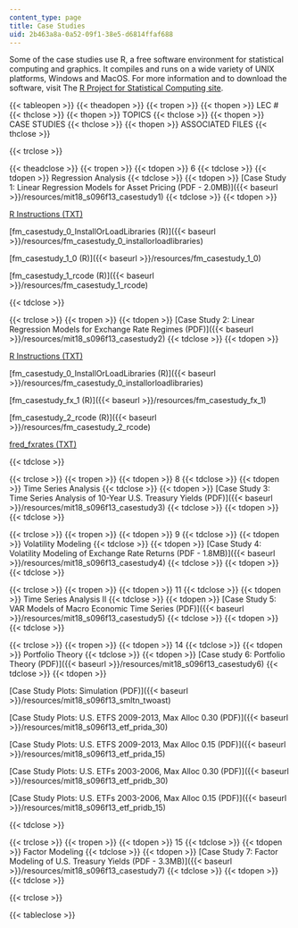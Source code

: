 ```yaml
---
content_type: page
title: Case Studies
uid: 2b463a8a-0a52-09f1-38e5-d6814ffaf688
---
```


Some of the case studies use R, a free software environment for statistical computing and graphics. It compiles and runs on a wide variety of UNIX platforms, Windows and MacOS. For more information and to download the software, visit The [R Project for Statistical Computing site](http://www.r-project.org/).

{{< tableopen >}}
{{< theadopen >}}
{{< tropen >}}
{{< thopen >}}
LEC #
{{< thclose >}}
{{< thopen >}}
TOPICS
{{< thclose >}}
{{< thopen >}}
CASE STUDIES
{{< thclose >}}
{{< thopen >}}
ASSOCIATED FILES
{{< thclose >}}

{{< trclose >}}

{{< theadclose >}}
{{< tropen >}}
{{< tdopen >}}
6
{{< tdclose >}}
{{< tdopen >}}
Regression Analysis
{{< tdclose >}}
{{< tdopen >}}
[Case Study 1: Linear Regression Models for Asset Pricing (PDF - 2.0MB)]({{< baseurl >}}/resources/mit18_s096f13_casestudy1)
{{< tdclose >}}
{{< tdopen >}}


[R Instructions (TXT)](./resolveuid/4d61fe39d7ac846f575a124fe688a4c8)

[fm\_casestudy\_0\_InstallOrLoadLibraries (R)]({{< baseurl >}}/resources/fm_casestudy_0_installorloadlibraries)

[fm\_casestudy\_1\_0 (R)]({{< baseurl >}}/resources/fm_casestudy_1_0)

[fm\_casestudy\_1\_rcode (R)]({{< baseurl >}}/resources/fm_casestudy_1_rcode)


{{< tdclose >}}

{{< trclose >}}
{{< tropen >}}
{{< tdopen >}}
[Case Study 2: Linear Regression Models for Exchange Rate Regimes (PDF)]({{< baseurl >}}/resources/mit18_s096f13_casestudy2)
{{< tdclose >}}
{{< tdopen >}}


[R Instructions (TXT)](./resolveuid/8c856cae19c928af688551cb96e1b854)

[fm\_casestudy\_0\_InstallOrLoadLibraries (R)]({{< baseurl >}}/resources/fm_casestudy_0_installorloadlibraries)

[fm\_casestudy\_fx\_1 (R)]({{< baseurl >}}/resources/fm_casestudy_fx_1)

[fm\_casestudy\_2\_rcode (R)]({{< baseurl >}}/resources/fm_casestudy_2_rcode)

[fred\_fxrates (TXT)](./resolveuid/81880ef88f7cdff3522d94e73c54b554)


{{< tdclose >}}

{{< trclose >}}
{{< tropen >}}
{{< tdopen >}}
8
{{< tdclose >}}
{{< tdopen >}}
Time Series Analysis
{{< tdclose >}}
{{< tdopen >}}
[Case Study 3: Time Series Analysis of 10-Year U.S. Treasury Yields (PDF)]({{< baseurl >}}/resources/mit18_s096f13_casestudy3)
{{< tdclose >}}
{{< tdopen >}}
 
{{< tdclose >}}

{{< trclose >}}
{{< tropen >}}
{{< tdopen >}}
9
{{< tdclose >}}
{{< tdopen >}}
Volatility Modeling
{{< tdclose >}}
{{< tdopen >}}
[Case Study 4: Volatility Modeling of Exchange Rate Returns (PDF - 1.8MB)]({{< baseurl >}}/resources/mit18_s096f13_casestudy4)
{{< tdclose >}}
{{< tdopen >}}
 
{{< tdclose >}}

{{< trclose >}}
{{< tropen >}}
{{< tdopen >}}
11
{{< tdclose >}}
{{< tdopen >}}
Time Series Analysis II
{{< tdclose >}}
{{< tdopen >}}
[Case Study 5: VAR Models of Macro Economic Time Series (PDF)]({{< baseurl >}}/resources/mit18_s096f13_casestudy5)
{{< tdclose >}}
{{< tdopen >}}
 
{{< tdclose >}}

{{< trclose >}}
{{< tropen >}}
{{< tdopen >}}
14
{{< tdclose >}}
{{< tdopen >}}
Portfolio Theory
{{< tdclose >}}
{{< tdopen >}}
[Case study 6: Portfolio Theory (PDF)]({{< baseurl >}}/resources/mit18_s096f13_casestudy6)
{{< tdclose >}}
{{< tdopen >}}


[Case Study Plots: Simulation (PDF)]({{< baseurl >}}/resources/mit18_s096f13_smltn_twoast)

[Case Study Plots: U.S. ETFS 2009-2013, Max Alloc 0.30 (PDF)]({{< baseurl >}}/resources/mit18_s096f13_etf_prida_30)

[Case Study Plots: U.S. ETFS 2009-2013, Max Alloc 0.15 (PDF)]({{< baseurl >}}/resources/mit18_s096f13_etf_prida_15)

[Case Study Plots: U.S. ETFs 2003-2006, Max Alloc 0.30 (PDF)]({{< baseurl >}}/resources/mit18_s096f13_etf_pridb_30)

[Case Study Plots: U.S. ETFs 2003-2006, Max Alloc 0.15 (PDF)]({{< baseurl >}}/resources/mit18_s096f13_etf_pridb_15)


{{< tdclose >}}

{{< trclose >}}
{{< tropen >}}
{{< tdopen >}}
15
{{< tdclose >}}
{{< tdopen >}}
Factor Modeling
{{< tdclose >}}
{{< tdopen >}}
[Case Study 7: Factor Modeling of U.S. Treasury Yields (PDF - 3.3MB)]({{< baseurl >}}/resources/mit18_s096f13_casestudy7)
{{< tdclose >}}
{{< tdopen >}}
 
{{< tdclose >}}

{{< trclose >}}

{{< tableclose >}}
